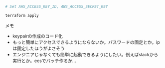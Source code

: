 ```bash
# Set AWS_ACCESS_KEY_ID, AWS_ACCESS_SECRET_KEY

terraform apply
```

メモ
- keypairの作成のコード化
- もっと簡単にアクセスできるようにならないか。パスワードの固定とか。ipは固定したほうがよさそう
- エンジニアじゃなくても簡単に起動できるようにしたい。例えばslackから実行とか。ecsでバッチ作るか...
